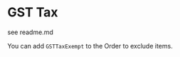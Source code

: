 
GST Tax
================
see readme.md


You can add `GSTTaxExempt` to the Order to exclude items.
